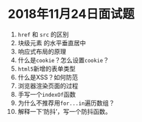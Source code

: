 # 2018年11月24日面试题

1. `href` 和 `src` 的区别
2. 块级元素 的水平垂直居中
3. 响应式布局的原理
4. 什么是`cookie`？怎么设置`cookie`？
5. `html5`新增的表单类型
6. 什么是XSS？如何防范
7. 浏览器渲染页面的过程
8. 手写一个`indexOf`函数
9. 为什么不推荐用`for...in`遍历数组？
10. 解释一下‘防抖’，写一个防抖函数。
